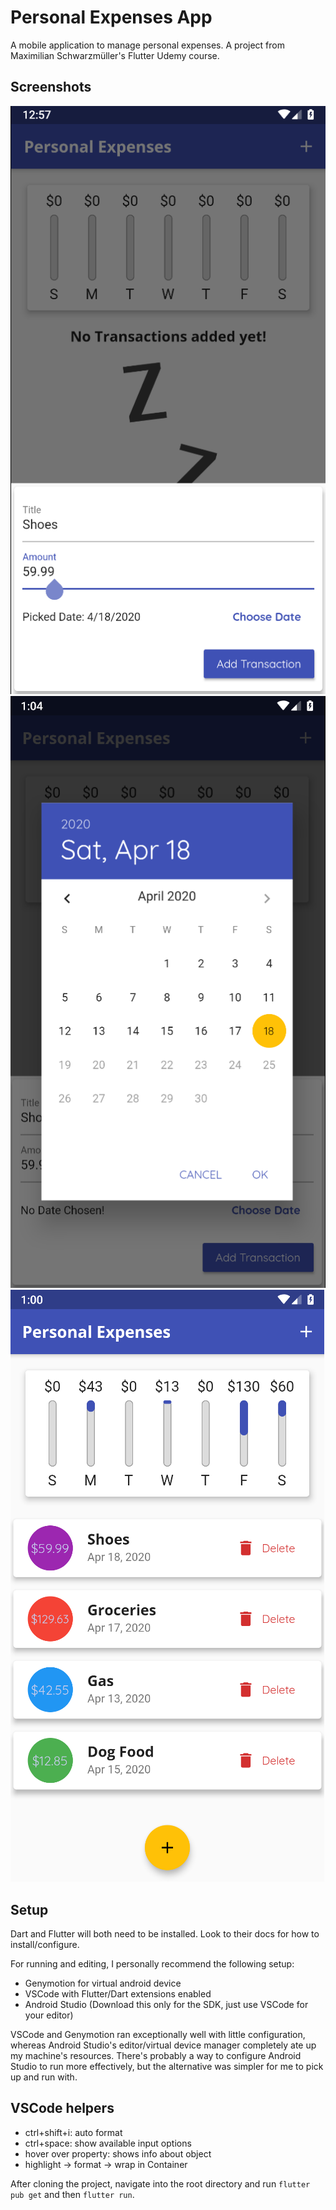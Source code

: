 # Personal Expenses App

A mobile application to manage personal expenses. A project from Maximilian Schwarzmüller's Flutter Udemy course.

## Screenshots

![](./screenshots/add_transaction.png)
![](./screenshots/calendar.png)
![](./screenshots/transaction_list.png)

## Setup

Dart and Flutter will both need to be installed. Look to their docs for how to install/configure.

For running and editing, I personally recommend the following setup:
* Genymotion for virtual android device
* VSCode with Flutter/Dart extensions enabled
* Android Studio (Download this only for the SDK, just use VSCode for your editor)

VSCode and Genymotion ran exceptionally well with little configuration, whereas Android Studio's editor/virtual device manager completely ate up my machine's resources. There's probably a way to configure Android Studio to run more effectively, but the alternative was simpler for me to pick up and run with.

## VSCode helpers
* ctrl+shift+i: auto format
* ctrl+space: show available input options
* hover over property: shows info about object
* highlight -> format -> wrap in Container

After cloning the project, navigate into the root directory and run `flutter pub get` and then `flutter run`.